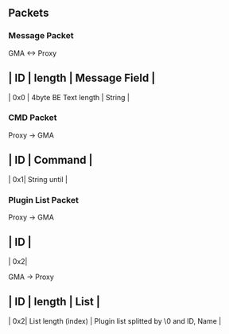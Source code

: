 ## Packets
### Message Packet
GMA <-> Proxy

| ID | length | Message Field |
----------------------
| 0x0 | 4byte BE Text length | String |

### CMD Packet
Proxy -> GMA

| ID | Command |
----------------
| 0x1| String until |

### Plugin List Packet
Proxy -> GMA

| ID |
------
| 0x2|

GMA -> Proxy

| ID | length | List |
----------------------
| 0x2| List length (index) | Plugin list splitted by \0 and ID, Name |

